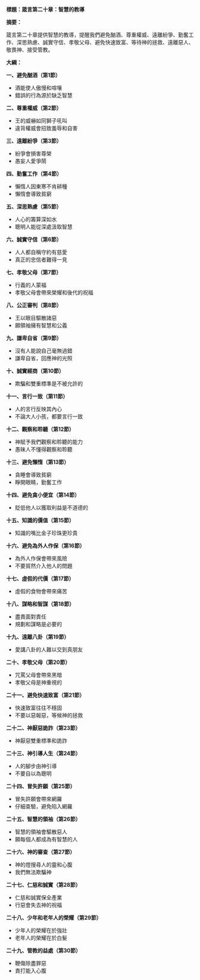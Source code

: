 **標題：箴言第二十章：智慧的教導**

**摘要：**

箴言第二十章提供智慧的教導，提醒我們避免酗酒、尊重權威、遠離紛爭、勤奮工作、深思熟慮、誠實守信、孝敬父母、避免快速致富、等待神的拯救、遠離惡人、敬畏神、接受管教。

**大綱：**

**一、避免酗酒（第1節）**
* 酒能使人傲慢和喧嚷
* 錯誤的行為源於缺乏智慧

**二、尊重權威（第2節）**
* 王的威嚇如同獅子吼叫
* 違背權威會招致羞辱和自害

**三、遠離紛爭（第3節）**
* 紛爭會損害尊榮
* 愚妄人愛爭鬧

**四、勤奮工作（第4節）**
* 懶惰人因東寒不肯耕種
* 懶惰會導致貧窮

**五、深思熟慮（第5節）**
* 人心的籌算深如水
* 聰明人能從深處汲取智慧

**六、誠實守信（第6節）**
* 人人都自稱守約有慈愛
* 真正的忠信者難得一見

**七、孝敬父母（第7節）**
* 行義的人蒙福
* 孝敬父母會帶來榮耀和後代的祝福

**八、公正審判（第8節）**
* 王以眼目驅散諸惡
* 願領袖擁有智慧和公義

**九、謙卑自省（第9節）**
* 沒有人能說自己毫無過錯
* 謙卑自省，回應神的光照

**十、誠實經商（第10節）**
* 欺騙和雙重標準是不被允許的

**十一、言行一致（第11節）**
* 人的言行反映其內心
* 不論大人小孩，都要言行一致

**十二、觀察和聆聽（第12節）**
* 神賦予我們觀察和聆聽的能力
* 愚昧人不懂得觀察和聆聽

**十三、避免懶惰（第13節）**
* 貪睡會導致貧窮
* 睜開眼睛，勤奮工作

**十四、避免貪小便宜（第14節）**
* 貶低他人以獲取利益是不道德的

**十五、知識的價值（第15節）**
* 知識的嘴比金子珍珠更珍貴

**十六、避免為外人作保（第16節）**
* 為外人作保會帶來風險
* 不要貿然介入他人的問題

**十七、虛假的代價（第17節）**
* 虛假的食物會帶來痛苦

**十八、謀略和智謀（第18節）**
* 盡責面對責任
* 規劃和謀略是必要的

**十九、遠離八卦（第19節）**
* 愛講八卦的人難以交到真朋友

**二十、孝敬父母（第20節）**
* 咒罵父母會帶來黑暗
* 孝敬父母是神重視的

**二十一、避免快速致富（第21節）**
* 快速致富往往不穩固
* 不要以惡報惡，等候神的拯救

**二十二、神厭惡詭詐（第23節）**
* 神厭惡雙重標準和詭詐

**二十三、神引導人生（第24節）**
* 人的腳步由神引導
* 不要自以為聰明

**二十四、冒失許願（第25節）**
* 冒失許願會帶來網羅
* 仔細查驗，避免陷入網羅

**二十五、智慧的領袖（第26節）**
* 智慧的領袖會驅散惡人
* 願每個人都成為有智慧的人

**二十六、神的審查（第27節）**
* 神的燈搜尋人的靈和心腹
* 我們無法欺騙神

**二十七、仁慈和誠實（第28節）**
* 仁慈和誠實保全產業
* 行惡會失去神的祝福

**二十八、少年和老年人的榮耀（第29節）**
* 少年人的榮耀在於強壯
* 老年人的榮耀在於白髮

**二十九、管教的益處（第30節）**
* 鞭傷除盡罪惡
* 責打能入心腹